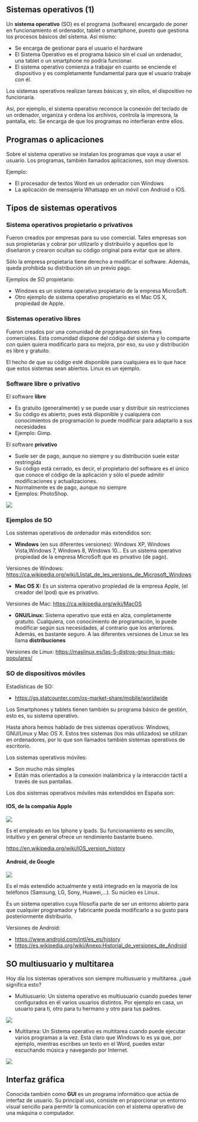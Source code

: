 ## Sistemas operativos (1)

Un **sistema operativo** (SO) es el programa (software) encargado de poner en funcionamiento
el ordenador, tablet o smartphone, puesto que gestiona los procesos básicos del sistema. Así mismo:

- Se encarga de gestionar para el usuario el hardware
- El Sistema Operativo es el programa básico sin el cual un ordenador, una tablet o un smartphone no
podría funcionar.
- El sistema operativo comienza a trabajar en cuanto se enciende el dispositivo y es completamente fundamental para que el usuario trabaje con él. 

Los sistemas operativos realizan tareas básicas y, sin ellos, el dispositivo no funcionaría.

Así, por ejemplo, el sistema operativo reconoce la conexión del teclado de un ordenador, organiza y ordena los archivos, controla la impresora, la pantalla, etc. Se encarga de que los programas no interfieran entre ellos.

## Programas o aplicaciones

Sobre el sistema operativo se instalan los programas que vaya a usar el usuario. Los programas, también llamados aplicaciones, son muy diversos. 

Ejemplo:

- El procesador de textos Word en un ordenador con Windows
- La aplicación de mensajería Whatsapp en un móvil con Android o IOS.

## Tipos de sistemas operativos

### Sistema operativos propietario o privativos

Fueron creados por empresas para su uso comercial. Tales empresas son sus propietarias y cobrar por utilizarlo y distribuirlo y aquellos que lo diseñaron y crearon ocultan su código original para evitar que se altere.

Sólo la empresa propietaria tiene derecho a modificar el software. Además, queda prohibida su distribución sin un previo pago.

Ejemplos de SO propietario:

- Windows es un sistema operativo propietario de la empresa MicroSoft.
- Otro ejemplo de sistema operativo propietario es el Mac OS X, propiedad de  Apple.

### Sistemas operativo libres

Fueron creados por una comunidad de programadores sin fines comerciales. Esta comunidad dispone del código del sistema y lo comparte con quien quiera modificarlo para su mejora, por eso, su uso y distribución es libre y gratuito.

El hecho de que su código esté disponible para cualquiera es lo que hace que estos sistemas sean abiertos. Linux es un ejemplo.

### Software libre o privativo

El software **libre**

- Es gratuito (generalmente) y se puede usar y distribuir sin restricciones
- Su código es abierto, pues está disponible y cualquiera con conocimientos de programación lo puede modificar para adaptarlo a sus necesidades
- Ejemplo: Gimp.

El software **privativo**

- Suele ser de pago, aunque no siempre y su distribución suele estar restringida
- Su código está cerrado, es decir, el propietario del software es el único que conoce el código de la aplicación y sólo el puede admitir modificaciones y actualizaciones. 
- Normalmente es de pago, aunque no siempre
- Ejemplos: PhotoShop.

![](img/2019-09-16-16-37-22.png)

### Ejemplos de SO

Los sistemas operativos de ordenador más extendidos son:

- **Windows** (en sus diferentes versiones): Windows XP, Windows Vista,Windows 7, Windows 8, Windows 10... Es un sistema operativo propiedad de la empresa MicroSoft que es privativo (de pago). 

Versiones de Windows: https://ca.wikipedia.org/wiki/Llistat_de_les_versions_de_Microsoft_Windows

- **Mac OS X:** Es un sistema operativo propiedad de la empresa Apple, (el creador del Ipod) que es privativo.

Versiones de Mac: https://ca.wikipedia.org/wiki/MacOS

- **GNU/Linux:** Sistema operativo que está en alza, completamente gratuito. Cualquiera, con conocimiento de programación, lo puede modificar según sus necesidades, al contrario que los anteriores. Además, es bastante seguro. A las diferentes versiones de Linux se les llama **distribuciones**

Versiones de Linux: https://maslinux.es/las-5-distros-gnu-linux-mas-populares/

### SO de dispositivos móviles

Estadísticas de SO:

- https://gs.statcounter.com/os-market-share/mobile/worldwide

Los Smartphones y tablets tienen también su programa básico de gestión, esto es, su sistema operativo.

Hasta ahora hemos hablado de tres sistemas operativos: Windows,
GNU/Linux y Mac OS X. Estos tres sistemas (los más utilizados) se utilizan en
ordenadores, por lo que son llamados también sistemas operativos de escritorio.

Los sistemas operativos móviles:

- Son mucho más simples
- Están más orientados a la conexión inalámbrica y la interacción táctil a través de sus pantallas.

Los dos sistemas operativos móviles más extendidos en España son:

#### IOS, de la compañía Apple

![](img/2019-09-16-16-41-00.png)

Es el empleado en los Iphone y Ipads. Su funcionamiento es sencillo, intuitivo y en general ofrece un rendimiento bastante bueno.

https://en.wikipedia.org/wiki/IOS_version_history

#### Android, de Google

![](img/2019-09-16-16-40-33.png)

Es el más extendido actualmente y está integrado en la mayoría de los teléfonos (Samsung, LG, Sony, Huawei,...). Su
núcleo es Linux.

Es un sistema operativo cuya filosofía parte de ser un entorno abierto para que cualquier programador y fabricante pueda modificarlo a su gusto para posteriormente distribuirlo.

Versiones de Android: 

- https://www.android.com/intl/es_es/history
- https://es.wikipedia.org/wiki/Anexo:Historial_de_versiones_de_Android



## SO multiusuario y multitarea 

Hoy día los sistemas operativos son siempre multiusuario y multitarea. ¿qué significa
esto?

- Multiusuario: Un sistema operativo es multiusuario cuando puedes tener configurados en él varios usuarios distintos. Por ejemplo en casa, un usuario para ti, otro para tu hermano y otro para tus padres.

![](img/2019-09-16-16-42-33.png)

- Multitarea: Un Sistema operativo es multitarea cuando puede ejecutar varios programas a la vez. Está claro que Windows lo es ya que, por ejemplo, mientras escribes un texto en el Word, puedes estar escuchando música y navegando por Internet.

![](img/2019-09-16-16-43-27.png)

## Interfaz gráfica

Conocida también como **GUI** es un programa informático que actúa de interfaz de usuario. Su principal uso, consiste en proporcionar un entorno visual sencillo para permitir la comunicación con el sistema operativo de una máquina o computador.



